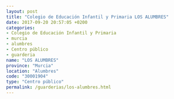 ```yaml
---
layout: post
title: "Colegio de Educación Infantil y Primaria LOS ALUMBRES"
date: 2017-09-20 20:57:05 +0200
categories:
- Colegio de Educación Infantil y Primaria
- murcia
- alumbres
- Centro público
- guarderia
name: "LOS ALUMBRES"
province: "Murcia"
location: "Alumbres"
code: "30001904"
type: "Centro público"
permalink: /guarderias/los-alumbres.html
---
```

